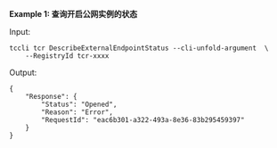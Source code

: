 **Example 1: 查询开启公网实例的状态**



Input: 

```
tccli tcr DescribeExternalEndpointStatus --cli-unfold-argument  \
    --RegistryId tcr-xxxx
```

Output: 
```
{
    "Response": {
        "Status": "Opened",
        "Reason": "Error",
        "RequestId": "eac6b301-a322-493a-8e36-83b295459397"
    }
}
```


